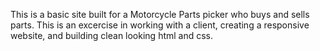This is a basic site built for a Motorcycle Parts picker who buys and sells parts.  This is an excercise in working with a client, creating a responsive website, and building clean looking html and css.
